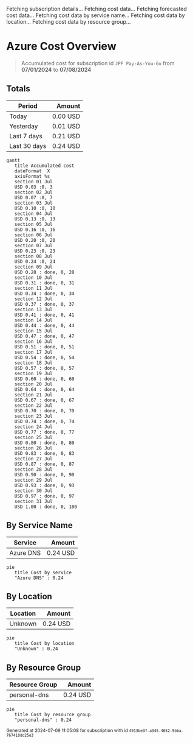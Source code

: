 Fetching subscription details...
Fetching cost data...
Fetching forecasted cost data...
Fetching cost data by service name...
Fetching cost data by location...
Fetching cost data by resource group...
# Azure Cost Overview

> Accumulated cost for subscription id `JPF Pay-As-You-Go` from **07/01/2024** to **07/08/2024**

## Totals

|Period|Amount|
|---|---:|
|Today|0.00 USD|
|Yesterday|0.01 USD|
|Last 7 days|0.21 USD|
|Last 30 days|0.24 USD|

```mermaid
gantt
   title Accumulated cost
   dateFormat  X
   axisFormat %s
   section 01 Jul
   USD 0.03 :0, 3
   section 02 Jul
   USD 0.07 :0, 7
   section 03 Jul
   USD 0.10 :0, 10
   section 04 Jul
   USD 0.13 :0, 13
   section 05 Jul
   USD 0.16 :0, 16
   section 06 Jul
   USD 0.20 :0, 20
   section 07 Jul
   USD 0.23 :0, 23
   section 08 Jul
   USD 0.24 :0, 24
   section 09 Jul
   USD 0.28 : done, 0, 28
   section 10 Jul
   USD 0.31 : done, 0, 31
   section 11 Jul
   USD 0.34 : done, 0, 34
   section 12 Jul
   USD 0.37 : done, 0, 37
   section 13 Jul
   USD 0.41 : done, 0, 41
   section 14 Jul
   USD 0.44 : done, 0, 44
   section 15 Jul
   USD 0.47 : done, 0, 47
   section 16 Jul
   USD 0.51 : done, 0, 51
   section 17 Jul
   USD 0.54 : done, 0, 54
   section 18 Jul
   USD 0.57 : done, 0, 57
   section 19 Jul
   USD 0.60 : done, 0, 60
   section 20 Jul
   USD 0.64 : done, 0, 64
   section 21 Jul
   USD 0.67 : done, 0, 67
   section 22 Jul
   USD 0.70 : done, 0, 70
   section 23 Jul
   USD 0.74 : done, 0, 74
   section 24 Jul
   USD 0.77 : done, 0, 77
   section 25 Jul
   USD 0.80 : done, 0, 80
   section 26 Jul
   USD 0.83 : done, 0, 83
   section 27 Jul
   USD 0.87 : done, 0, 87
   section 28 Jul
   USD 0.90 : done, 0, 90
   section 29 Jul
   USD 0.93 : done, 0, 93
   section 30 Jul
   USD 0.97 : done, 0, 97
   section 31 Jul
   USD 1.00 : done, 0, 100
```

## By Service Name

|Service|Amount|
|---|---:|
|Azure DNS|0.24 USD|

```mermaid
pie
   title Cost by service
   "Azure DNS" : 0.24
```

## By Location

|Location|Amount|
|---|---:|
|Unknown|0.24 USD|

```mermaid
pie
   title Cost by location
   "Unknown" : 0.24
```

## By Resource Group

|Resource Group|Amount|
|---|---:|
|personal-dns|0.24 USD|

```mermaid
pie
   title Cost by resource group
   "personal-dns" : 0.24
```

<sup>Generated at 2024-07-09 11:05:08 for subscription with id `4913be3f-a345-4652-9bba-767418dd25e3`</sup>
